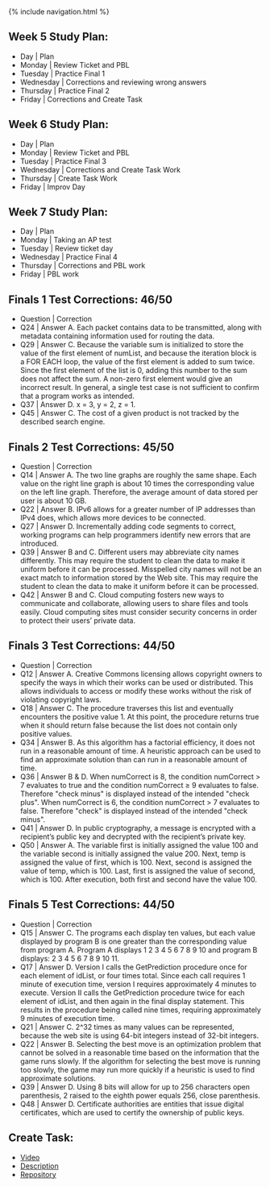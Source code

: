 {% include navigation.html %}

## Week 5 Study Plan:
- Day | Plan 
- Monday | Review Ticket and PBL
- Tuesday | Practice Final 1
- Wednesday | Corrections and reviewing wrong answers
- Thursday | Practice Final 2
- Friday | Corrections and Create Task

## Week 6 Study Plan:
- Day | Plan 
- Monday | Review Ticket and PBL
- Tuesday | Practice Final 3
- Wednesday | Corrections and Create Task Work
- Thursday | Create Task Work
- Friday | Improv Day

## Week 7 Study Plan:
- Day | Plan 
- Monday | Taking an AP test
- Tuesday | Review ticket day
- Wednesday | Practice Final 4
- Thursday | Corrections and PBL work
- Friday | PBL work

## Finals 1 Test Corrections: 46/50
- Question | Correction
- Q24 | Answer A. Each packet contains data to be transmitted, along with metadata containing information used for routing the data.
- Q29 | Answer C. Because the variable sum is initialized to store the value of the first element of numList, and because the iteration block is a FOR EACH loop, the value of the first element is added to sum twice. Since the first element of the list is 0, adding this number to the sum does not affect the sum. A non-zero first element would give an incorrect result. In general, a single test case is not sufficient to confirm that a program works as intended.
- Q37 | Answer D. x = 3, y = 2, z = 1.
- Q45 | Answer C. The cost of a given product is not tracked by the described search engine.

## Finals 2 Test Corrections: 45/50
- Question | Correction
- Q14 | Answer A. The two line graphs are roughly the same shape. Each value on the right line graph is about 10 times the corresponding value on the left line graph. Therefore, the average amount of data stored per user is about 10 GB.
- Q22 | Answer B. IPv6 allows for a greater number of IP addresses than IPv4 does, which allows more devices to be connected.
- Q27 | Answer D. Incrementally adding code segments to correct, working programs can help programmers identify new errors that are introduced.
- Q39 | Answer B and C. Different users may abbreviate city names differently. This may require the student to clean the data to make it uniform before it can be processed. Misspelled city names will not be an exact match to information stored by the Web site. This may require the student to clean the data to make it uniform before it can be processed.
- Q42 | Answer B and C. Cloud computing fosters new ways to communicate and collaborate, allowing users to share files and tools easily. Cloud computing sites must consider security concerns in order to protect their users’ private data.

## Finals 3 Test Corrections: 44/50
- Question | Correction
- Q12 | Answer A. Creative Commons licensing allows copyright owners to specify the ways in which their works can be used or distributed. This allows individuals to access or modify these works without the risk of violating copyright laws.
- Q18 | Answer C. The procedure traverses this list and eventually encounters the positive value 1. At this point, the procedure returns true when it should return false because the list does not contain only positive values.
- Q34 | Answer B. As this algorithm has a factorial efficiency, it does not run in a reasonable amount of time. A heuristic approach can be used to find an approximate solution than can run in a reasonable amount of time.
- Q36 | Answer B & D. When numCorrect is 8, the condition numCorrect > 7 evaluates to true and the condition numCorrect ≥ 9 evaluates to false. Therefore "check minus" is displayed instead of the intended "check plus". When numCorrect is 6, the condition numCorrect > 7 evaluates to false. Therefore "check" is displayed instead of the intended "check minus".
- Q41 | Answer D. In public cryptography, a message is encrypted with a recipient’s public key and decrypted with the recipient’s private key.
- Q50 | Answer A. The variable first is initially assigned the value 100 and the variable second is initially assigned the value 200. Next, temp is assigned the value of first, which is 100. Next, second is assigned the value of temp, which is 100. Last, first is assigned the value of second, which is 100. After execution, both first and second have the value 100.

## Finals 5 Test Corrections: 44/50
- Question | Correction
- Q15 | Answer C. The programs each display ten values, but each value displayed by program B is one greater than the
corresponding value from program A. Program A displays 1 2 3 4 5 6 7 8 9 10 and program B displays: 2 3 4 5 6 7 8 9 10 11.
- Q17 | Answer D. Version I calls the GetPrediction procedure once for each element of idList, or four times total. Since each call requires 1 minute of execution time, version I requires approximately 4 minutes to execute. Version II calls the GetPrediction procedure twice for each element of idList, and then again in the final display statement. This results in the procedure being called nine times, requiring approximately 9 minutes of execution time.
- Q21 | Answer C. 2^32 times as many values can be represented, because the web site is using 64-bit integers instead of 32-bit integers.
- Q22 | Answer B. Selecting the best move is an optimization problem that cannot be solved in a reasonable time based on the information that the game runs slowly. If the algorithm for selecting the best move is running too slowly, the game may run more quickly if a heuristic is used to find approximate solutions.
- Q39 | Answer D. Using 8 bits will allow for up to 256 characters open parenthesis, 2 raised to the eighth power equals 256, close parenthesis.
- Q48 | Answer D. Certificate authorities are entities that issue digital certificates, which are used to certify the ownership of public keys.

## Create Task:
- [Video](https://www.loom.com/share/5685d30cef7346a29e20ecff7709bfe9)
- [Description](https://docs.google.com/document/d/1uyDIzzQcXqRIQMYFrSamSSLzTqiBVcLq-BhYv5mXdVY/edit?usp=sharing)
- [Repository](https://github.com/LindaLiu1202/create_task_quiz)



